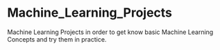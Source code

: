 # Machine_Learning_Projects
Machine Learning Projects in order to get know basic Machine Learning Concepts and try them in practice.
